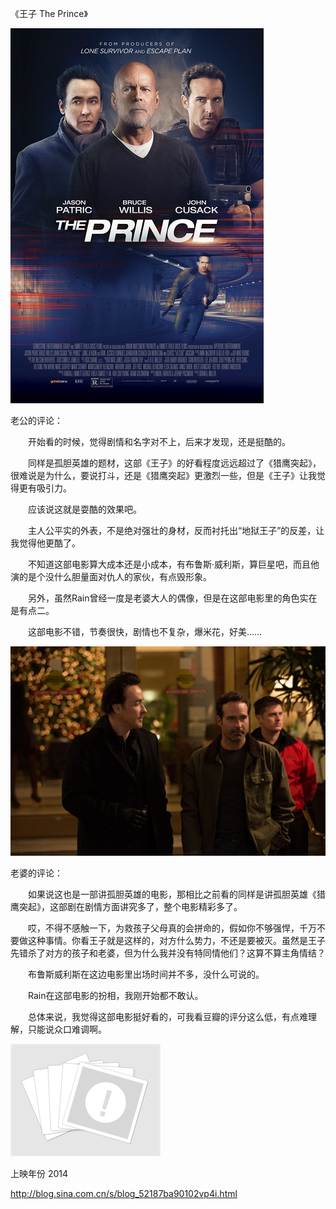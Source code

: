 《王子 The Prince》

			
![](./img/001vda4xzy6S7U8JCrk0e&690.jpg)


老公的评论：

　　开始看的时候，觉得剧情和名字对不上，后来才发现，还是挺酷的。


　　同样是孤胆英雄的题材，这部《王子》的好看程度远远超过了《猎鹰突起》，很难说是为什么，要说打斗，还是《猎鹰突起》更激烈一些，但是《王子》让我觉得更有吸引力。

　　应该说这就是耍酷的效果吧。

　　主人公平实的外表，不是绝对强壮的身材，反而衬托出“地狱王子”的反差，让我觉得他更酷了。


　　不知道这部电影算大成本还是小成本，有布鲁斯·威利斯，算巨星吧，而且他演的是个没什么胆量面对仇人的家伙，有点毁形象。

　　另外，虽然Rain曾经一度是老婆大人的偶像，但是在这部电影里的角色实在是有点二。

　　这部电影不错，节奏很快，剧情也不复杂，爆米花，好美……

![](./img/001vda4xzy6S7U9LfTJ93&690.jpg)


老婆的评论：


　　如果说这也是一部讲孤胆英雄的电影，那相比之前看的同样是讲孤胆英雄《猎鹰突起》，这部剧在剧情方面讲究多了，整个电影精彩多了。


　　哎，不得不感触一下，为救孩子父母真的会拼命的，假如你不够强悍，千万不要做这种事情。你看王子就是这样的，对方什么势力，不还是要被灭。虽然是王子先错杀了对方的孩子和老婆，但为什么我并没有特同情他们？这算不算主角情结？

　　布鲁斯威利斯在这边电影里出场时间并不多，没什么可说的。

　　Rain在这部电影的扮相，我刚开始都不敢认。

　　总体来说，我觉得这部电影挺好看的，可我看豆瓣的评分这么低，有点难理解，只能说众口难调啊。

![](./img/001vda4xzy6S7UaBsMK76&690.jpg)


上映年份 2014							
		
http://blog.sina.com.cn/s/blog_52187ba90102vp4i.html
